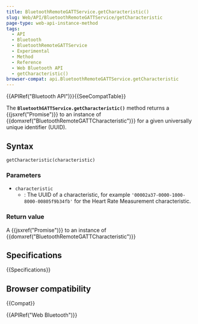 ```yaml
---
title: BluetoothRemoteGATTService.getCharacteristic()
slug: Web/API/BluetoothRemoteGATTService/getCharacteristic
page-type: web-api-instance-method
tags:
  - API
  - Bluetooth
  - BluetoothRemoteGATTService
  - Experimental
  - Method
  - Reference
  - Web Bluetooth API
  - getCharacteristic()
browser-compat: api.BluetoothRemoteGATTService.getCharacteristic
---
```


{{APIRef("Bluetooth API")}}{{SeeCompatTable}}

The **`BluetoothGATTService.getCharacteristic()`** method
returns a {{jsxref("Promise")}} to an instance of
{{domxref("BluetoothRemoteGATTCharacteristic")}} for a given universally unique identifier
(UUID).

## Syntax

```js-nolint
getCharacteristic(characteristic)
```

### Parameters

- `characteristic`
  - : The UUID of a characteristic, for
    example `'00002a37-0000-1000-8000-00805f9b34fb'` for the Heart Rate
    Measurement characteristic.

### Return value

A {{jsxref("Promise")}} to an instance of {{domxref("BluetoothRemoteGATTCharacteristic")}}

## Specifications

{{Specifications}}

## Browser compatibility

{{Compat}}

{{APIRef("Web Bluetooth")}}
